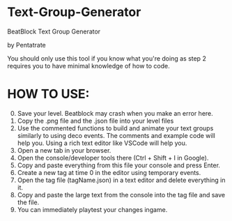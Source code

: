 # Text-Group-Generator
BeatBlock Text Group Generator

by Pentatrate

You should only use this tool if you know what you're doing as step 2 requires you to have minimal knowledge of how to code.

# HOW TO USE:
0. Save your level. Beatblock may crash when you make an error here.
1. Copy the .png file and the .json file into your level files
2. Use the commented functions to build and animate your text groups similarly to using deco events.
  The comments and example code will help you.
  Using a rich text editor like VSCode will help you.
3. Open a new tab in your browser.
4. Open the console/developer tools there (Ctrl + Shift + I in Google).
5. Copy and paste everything from this file your console and press Enter.
6. Create a new tag at time 0 in the editor using temporary events.
7. Open the tag file (tagName.json) in a text editor and delete everything in it.
8. Copy and paste the large text from the console into the tag file and save the file.
9. You can immediately playtest your changes ingame.
